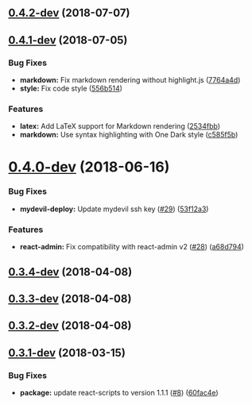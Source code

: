 <a name="0.4.2-dev"></a>
## [0.4.2-dev](https://github.com/knit-pk/api-admin-v1-reactjs/compare/v0.4.1-dev...v0.4.2-dev) (2018-07-07)



<a name="0.4.1-dev"></a>
## [0.4.1-dev](https://github.com/knit-pk/api-admin-v1-reactjs/compare/v0.4.0-dev...v0.4.1-dev) (2018-07-05)


### Bug Fixes

* **markdown:** Fix markdown rendering without highlight.js ([7764a4d](https://github.com/knit-pk/api-admin-v1-reactjs/commit/7764a4d))
* **style:** Fix code style ([556b514](https://github.com/knit-pk/api-admin-v1-reactjs/commit/556b514))


### Features

* **latex:** Add LaTeX support for Markdown rendering ([2534fbb](https://github.com/knit-pk/api-admin-v1-reactjs/commit/2534fbb))
* **markdown:** Use syntax highlighting with One Dark style ([c585f5b](https://github.com/knit-pk/api-admin-v1-reactjs/commit/c585f5b))



<a name="0.4.0-dev"></a>
# [0.4.0-dev](https://github.com/knit-pk/api-admin-v1-reactjs/compare/v0.3.5-dev...v0.4.0-dev) (2018-06-16)


### Bug Fixes

* **mydevil-deploy:** Update mydevil ssh key ([#29](https://github.com/knit-pk/api-admin-v1-reactjs/issues/29)) ([53f12a3](https://github.com/knit-pk/api-admin-v1-reactjs/commit/53f12a3))


### Features

* **react-admin:** Fix compatibility with react-admin v2 ([#28](https://github.com/knit-pk/api-admin-v1-reactjs/issues/28)) ([a68d794](https://github.com/knit-pk/api-admin-v1-reactjs/commit/a68d794))



<a name="0.3.4-dev"></a>
## [0.3.4-dev](https://github.com/knit-pk/api-admin-v1-reactjs/compare/v0.3.3-dev...v0.3.4-dev) (2018-04-08)



<a name="0.3.3-dev"></a>
## [0.3.3-dev](https://github.com/knit-pk/api-admin-v1-reactjs/compare/v0.3.2-dev...v0.3.3-dev) (2018-04-08)



<a name="0.3.2-dev"></a>
## [0.3.2-dev](https://github.com/knit-pk/api-admin-v1-reactjs/compare/v0.3.1-dev...v0.3.2-dev) (2018-04-08)



<a name="0.3.1-dev"></a>
## [0.3.1-dev](https://github.com/knit-pk/api-admin-v1-reactjs/compare/60fac4e...v0.3.1-dev) (2018-03-15)


### Bug Fixes

* **package:** update react-scripts to version 1.1.1 ([#8](https://github.com/knit-pk/api-admin-v1-reactjs/issues/8)) ([60fac4e](https://github.com/knit-pk/api-admin-v1-reactjs/commit/60fac4e))



